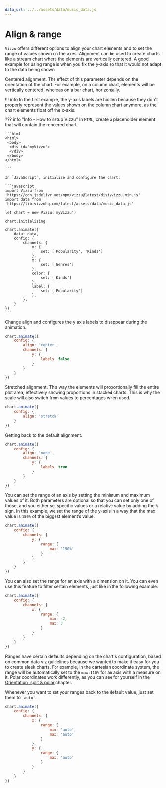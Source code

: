 ```yaml
---
data_url: ../../assets/data/music_data.js
---
```


# Align & range

`Vizzu` offers different options to align your chart elements and to set the
range of values shown on the axes. Alignment can be used to create charts like a
stream chart where the elements are vertically centered. A good example for
using range is when you fix the y-axis so that it would not adapt to the data
being shown.

Centered alignment. The effect of this parameter depends on the orientation of
the chart. For example, on a column chart, elements will be vertically centered,
whereas on a bar chart, horizontally.

!!! info
    In the first example, the y-axis labels are hidden because they don't
    properly represent the values shown on the column chart anymore, as the
    chart elements float off the x-axis.

<div id="tutorial_01"></div>

??? info "Info - How to setup Vizzu"
    In `HTML`, create a placeholder element that will contain the rendered
    chart.

    ```html
    <html>
     <body>
      <div id="myVizzu">
      </div>
     </body>
    </html>

    ```

    In `JavaScript`, initialize and configure the chart:

    ```javascript
    import Vizzu from 'https://cdn.jsdelivr.net/npm/vizzu@latest/dist/vizzu.min.js'
    import data from 'https://lib.vizzuhq.com/latest/assets/data/music_data.js'

    let chart = new Vizzu('myVizzu')

    chart.initializing

    chart.animate({
        data: data,
        config: {
            channels: {
                y: {
                    set: ['Popularity', 'Kinds']
                },
                x: {
                    set: ['Genres']
                },
                color: {
                    set: ['Kinds']
                },
                label: {
                    set: ['Popularity']
                },
            },
        }
    })
    ```

Change align and configures the y axis labels to disappear during the animation.

```javascript
chart.animate({
    config: {
        align: 'center',
        channels: {
            y: {
                labels: false
            }
        }
    }
})
```

Stretched alignment. This way the elements will proportionally fill the entire
plot area, effectively showing proportions in stacked charts. This is why the
scale will also switch from values to percentages when used.

<div id="tutorial_02"></div>

```javascript
chart.animate({
    config: {
        align: 'stretch'
    }
})
```

Getting back to the default alignment.

<div id="tutorial_03"></div>

```javascript
chart.animate({
    config: {
        align: 'none',
        channels: {
            y: {
                labels: true
            }
        }
    }
})
```

You can set the range of an axis by setting the minimum and maximum values of
it. Both parameters are optional so that you can set only one of those, and you
either set specific values or a relative value by adding the `%` sign. In this
example, we set the range of the y-axis in a way that the max value is `150%` of
the biggest element’s value.

<div id="tutorial_04"></div>

```javascript
chart.animate({
    config: {
        channels: {
            y: {
                range: {
                    max: '150%'
                }
            }
        }
    }
})
```

You can also set the range for an axis with a dimension on it. You can even use
this feature to filter certain elements, just like in the following example.

<div id="tutorial_05"></div>

```javascript
chart.animate({
    config: {
        channels: {
            x: {
                range: {
                    min: -2,
                    max: 3
                }
            }
        }
    }
})
```

Ranges have certain defaults depending on the chart's configuration, based on
common data viz guidelines because we wanted to make it easy for you to create
sleek charts. For example, in the cartesian coordinate system, the range will be
automatically set to the `max:110%` for an axis with a measure on it. Polar
coordinates work differently, as you can see for yourself in the
[Orientation, split & polar](./orientation_split_polar.md) chapter.

Whenever you want to set your ranges back to the default value, just set them to
`'auto'`.

<div id="tutorial_06"></div>

```javascript
chart.animate({
    config: {
        channels: {
            x: {
                range: {
                    min: 'auto',
                    max: 'auto'
                }
            },
            y: {
                range: {
                    max: 'auto'
                }
            }
        }
    }
})
```

<script src="../align_range.js"></script>

